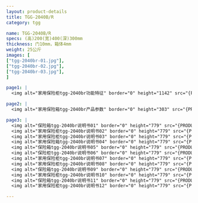 ```yaml
---
layout: product-details
title: TGG-2040B/R
category: tgg

name: TGG-2040B/R
specs: (高)200(宽)400(深)300mm
thickness: 门10mm，箱体4mm
weight: 25公斤
images: [
["tgg-2040br-01.jpg"],
["tgg-2040br-02.jpg"],
["tgg-2040br-03.jpg"],
]

page1: |
  <img alt="家用保险柜tgg-2040br功能特征" border="0" height="1142" src="{PRODUCT_IMAGES}products/tgg-gn.jpg" width="538" />

page2: |
  <img alt="家用保险箱tgg-2040br产品参数" border="0" height="303" src="{PRODUCT_IMAGES}products/tgg-cpcs.jpg" width="538" />

page3: |
  <img alt="保险箱tgg-2040br说明书01" border="0" height="779" src="{PRODUCT_IMAGES}products/tgg-sm01.jpg" width="528" /><br />
  <img alt="家用保险柜tgg-2040br说明书02" border="0" height="779" src="{PRODUCT_IMAGES}products/tgg-sm02.jpg" width="528" /><br />
  <img alt="家用保险柜tgg-2040br说明书03" border="0" height="779" src="{PRODUCT_IMAGES}products/tgg-sm03.jpg" width="528" /><br />
  <img alt="家用保险箱tgg-2040br说明书04" border="0" height="779" src="{PRODUCT_IMAGES}products/tgg-sm04.jpg" width="528" /><br />
  <img alt="保险箱tgg-2040br说明书05" border="0" height="779" src="{PRODUCT_IMAGES}products/tgg-sm05.jpg" width="528" /><br />
  <img alt="保险柜tgg-2040br说明书06" border="0" height="779" src="{PRODUCT_IMAGES}products/tgg-sm06.jpg" width="528" /><br />
  <img alt="家用保险柜tgg-2040br说明书07" border="0" height="779" src="{PRODUCT_IMAGES}products/tgg-sm07.jpg" width="528" /><br />
  <img alt="家用保险柜tgg-2040br说明书08" border="0" height="779" src="{PRODUCT_IMAGES}products/tgg-sm08.jpg" width="528" /><br />
  <img alt="保险箱tgg-2040br说明书09" border="0" height="779" src="{PRODUCT_IMAGES}products/tgg-sm09.jpg" width="528" /><br />
  <img alt="家用保险柜tgg-2040br说明书10" border="0" height="779" src="{PRODUCT_IMAGES}products/tgg-sm10.jpg" width="528" /><br />
  <img alt="保险箱tgg-2040br说明书11" border="0" height="779" src="{PRODUCT_IMAGES}products/tgg-sm11.jpg" width="528" /><br />
  <img alt="家用保险柜tgg-2040br说明书12" border="0" height="779" src="{PRODUCT_IMAGES}products/tgg-sm12.jpg" width="528" />

---
```

